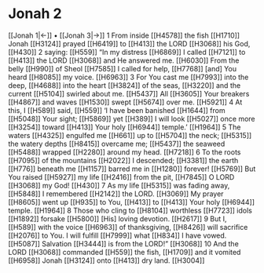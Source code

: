 # Jonah 2
[[Jonah 1|←]] • [[Jonah 3|→]]
1 From inside [[H4578]] the fish [[H1710]] Jonah [[H3124]] prayed [[H6419]] to [[H413]] the LORD [[H3068]] his God, [[H430]] 
2 saying: [[H559]] “In my distress [[H6869]] I called [[H7121]] to [[H413]] the LORD [[H3068]] and He answered me. [[H6030]] From the belly [[H990]] of Sheol [[H7585]] I called for help, [[H7768]] [and] You heard [[H8085]] my voice. [[H6963]] 
3 For You cast me [[H7993]] into the deep, [[H4688]] into the heart [[H3824]] of the seas, [[H3220]] and the current [[H5104]] swirled about me. [[H5437]] All [[H3605]] Your breakers [[H4867]] and waves [[H1530]] swept [[H5674]] over me. [[H5921]] 
4 At this, I [[H589]] said, [[H559]] ‘I have been banished [[H1644]] from [[H5048]] Your sight; [[H5869]] yet [[H389]] I will look [[H5027]] once more [[H3254]] toward [[H413]] Your holy [[H6944]] temple.’ [[H1964]] 
5 The waters [[H4325]] engulfed me [[H661]] up to [[H5704]] the neck; [[H5315]] the watery depths [[H8415]] overcame me; [[H5437]] the seaweed [[H5488]] wrapped [[H2280]] around my head. [[H7218]] 
6 To the roots [[H7095]] of the mountains [[H2022]] I descended; [[H3381]] the earth [[H776]] beneath me [[H1157]] barred me in [[H1280]] forever! [[H5769]] But You raised [[H5927]] my life [[H2416]] from the pit, [[H7845]] O LORD [[H3068]] my God! [[H430]] 
7 As my life [[H5315]] was fading away, [[H5848]] I remembered [[H2142]] the LORD. [[H3069]] My prayer [[H8605]] went up [[H935]] to You, [[H413]] to [[H413]] Your holy [[H6944]] temple. [[H1964]] 
8 Those who cling to [[H8104]] worthless [[H7723]] idols [[H1892]] forsake [[H5800]] [His] loving devotion. [[H2617]] 
9 But I, [[H589]] with the voice [[H6963]] of thanksgiving, [[H8426]] will sacrifice [[H2076]] to You.  I will fulfill [[H7999]] what [[H834]] I have vowed. [[H5087]] Salvation [[H3444]] is from the LORD!” [[H3068]] 
10 And the LORD [[H3068]] commanded [[H559]] the fish, [[H1709]] and it vomited [[H6958]] Jonah [[H3124]] onto [[H413]] dry land. [[H3004]] 
